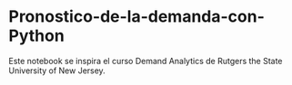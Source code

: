 # Pronostico-de-la-demanda-con-Python
Este notebook se inspira el curso Demand Analytics de Rutgers the State University of New Jersey.

